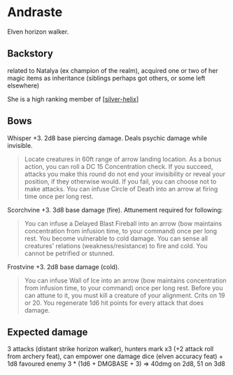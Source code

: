 # Andraste
Elven horizon walker.

## Backstory
related to Natalya (ex champion of the realm), acquired one or two of her magic items as inheritance (siblings perhaps got others, or some left elsewhere)

She is a high ranking member of [[silver-helix]]

## Bows
Whisper +3. 2d8 base piercing damage. Deals psychic damage while invisible.
> Locate creatures in 60ft range of arrow landing location.
> As a bonus action, you can roll a DC 15 Concentration check. If you succeed, attacks you make this round do not end your invisibility or reveal your position, if they otherwise would. If you fail, you can choose not to make attacks.
> You can infuse Circle of Death into an arrow at firing time once per long rest.

Scorchvine +3. 3d8 base damage (fire). Attunement  required for following:
> You can infuse a Delayed Blast Fireball into an arrow (bow maintains concentration from infusion time, to your command) once per long rest.
> You become vulnerable to cold damage.
> You can sense all creatures' relations (weakness/resistance) to fire and cold.
> You cannot be petrified or stunned.

Frostvine +3. 2d8 base damage (cold).
> You can infuse Wall of Ice into an arrow (bow maintains concentration from infusion time, to your command) once per long rest.
> Before you can attune to it, you must kill a creature of your alignment.
> Crits on 19 or 20.
> You regenerate 1d6 hit points for every attack that does damage.

## Expected damage
3 attacks (distant strike horizon walker), hunters mark x3 (+2 attack roll from archery feat), can empower one damage dice (elven accuracy feat) + 1d8 favoured enemy
3 * (1d6 + DMGBASE + 3) => 40dmg on 2d8, 51 on 3d8

[//begin]: # "Autogenerated link references for markdown compatibility"
[silver-helix]: ../factions/silver-helix "Silver Helix"
[//end]: # "Autogenerated link references"

